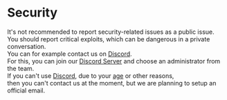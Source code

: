 # Security

It's not recommended to report security-related issues as a public issue. \
You should report critical exploits, which can be dangerous in a private conversation. \
You can for example contact us on [Discord]("https://discord.com"). \
For this, you can join our [Discord Server](https://discord.gg/jDAGR26yXe) and choose an administrator from the team. \
If you can't use [Discord]("https://discord.com"), due to your [age](https://discord.com/terms#4) or other reasons, \
then you can't contact us at the moment, but we are planning to setup an official email.
